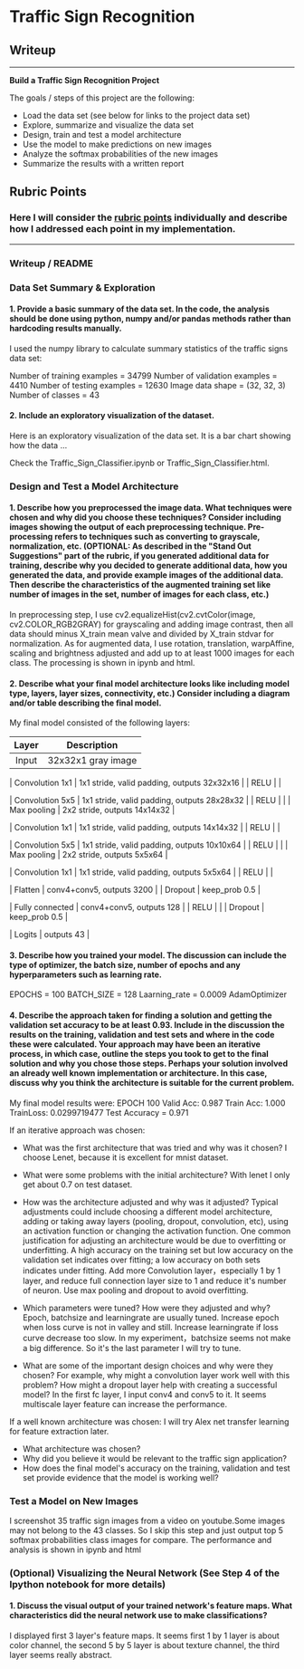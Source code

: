 # **Traffic Sign Recognition** 

## Writeup

---

**Build a Traffic Sign Recognition Project**

The goals / steps of this project are the following:
* Load the data set (see below for links to the project data set)
* Explore, summarize and visualize the data set
* Design, train and test a model architecture
* Use the model to make predictions on new images
* Analyze the softmax probabilities of the new images
* Summarize the results with a written report


[//]: # (Image References)

[image1]: ./examples/visualization.jpg "Visualization"
[image2]: ./examples/grayscale.jpg "Grayscaling"
[image3]: ./examples/random_noise.jpg "Random Noise"
[image4]: ./examples/placeholder.png "Traffic Sign 1"
[image5]: ./examples/placeholder.png "Traffic Sign 2"
[image6]: ./examples/placeholder.png "Traffic Sign 3"
[image7]: ./examples/placeholder.png "Traffic Sign 4"
[image8]: ./examples/placeholder.png "Traffic Sign 5"

## Rubric Points
### Here I will consider the [rubric points](https://review.udacity.com/#!/rubrics/481/view) individually and describe how I addressed each point in my implementation.  

---
### Writeup / README

### Data Set Summary & Exploration

#### 1. Provide a basic summary of the data set. In the code, the analysis should be done using python, numpy and/or pandas methods rather than hardcoding results manually.

I used the numpy library to calculate summary statistics of the traffic
signs data set:

Number of training examples = 34799
Number of validation examples = 4410
Number of testing examples = 12630
Image data shape = (32, 32, 3)
Number of classes = 43

#### 2. Include an exploratory visualization of the dataset.

Here is an exploratory visualization of the data set. It is a bar chart showing how the data ...

Check the Traffic_Sign_Classifier.ipynb or Traffic_Sign_Classifier.html.

### Design and Test a Model Architecture

#### 1. Describe how you preprocessed the image data. What techniques were chosen and why did you choose these techniques? Consider including images showing the output of each preprocessing technique. Pre-processing refers to techniques such as converting to grayscale, normalization, etc. (OPTIONAL: As described in the "Stand Out Suggestions" part of the rubric, if you generated additional data for training, describe why you decided to generate additional data, how you generated the data, and provide example images of the additional data. Then describe the characteristics of the augmented training set like number of images in the set, number of images for each class, etc.)

In preprocessing step, I use cv2.equalizeHist(cv2.cvtColor(image, cv2.COLOR_RGB2GRAY) for grayscaling and adding image contrast, then all data should minus X_train mean valve and divided by X_train stdvar for normalization. As for augmented data, I use rotation, translation, warpAffine, scaling and brightness adjusted and add up to at least 1000 images for each class. 
The processing is shown in ipynb and html.

#### 2. Describe what your final model architecture looks like including model type, layers, layer sizes, connectivity, etc.) Consider including a diagram and/or table describing the final model.

My final model consisted of the following layers:

| Layer         	|     Description	        		| 
|:---------------------:|:---------------------------------------------:| 
| Input         	| 32x32x1 gray image   				| 

| Convolution 1x1     	| 1x1 stride, valid padding, outputs 32x32x16 	|
| RELU			|						|

| Convolution 5x5	| 1x1 stride, valid padding, outputs 28x28x32   |
| RELU			|						|
| Max pooling	      	| 2x2 stride,  outputs 14x14x32 		|

| Convolution 1x1     	| 1x1 stride, valid padding, outputs 14x14x32 	|
| RELU			|						|

| Convolution 5x5	| 1x1 stride, valid padding, outputs 10x10x64   |
| RELU			|						|
| Max pooling	      	| 2x2 stride,  outputs 5x5x64 		        |


| Convolution 1x1     	| 1x1 stride, valid padding, outputs 5x5x64 	|
| RELU			|						|

| Flatten	| conv4+conv5, outputs 3200       		|
| Dropout		| keep_prob 0.5					|

| Fully connected	| conv4+conv5, outputs 128       		|
| RELU   		|         					|
| Dropout		| keep_prob 0.5					|


| Logits        	| outputs 43     				|

 


#### 3. Describe how you trained your model. The discussion can include the type of optimizer, the batch size, number of epochs and any hyperparameters such as learning rate.

EPOCHS = 100
BATCH_SIZE = 128
Laarning_rate = 0.0009
AdamOptimizer

#### 4. Describe the approach taken for finding a solution and getting the validation set accuracy to be at least 0.93. Include in the discussion the results on the training, validation and test sets and where in the code these were calculated. Your approach may have been an iterative process, in which case, outline the steps you took to get to the final solution and why you chose those steps. Perhaps your solution involved an already well known implementation or architecture. In this case, discuss why you think the architecture is suitable for the current problem.

My final model results were:
EPOCH 100 Valid Acc: 0.987 Train Acc: 1.000 TrainLoss: 0.0299719477
Test Accuracy = 0.971

If an iterative approach was chosen:
* What was the first architecture that was tried and why was it chosen?
I choose Lenet, because it is excellent for mnist dataset.

* What were some problems with the initial architecture?
With lenet I only get about 0.7 on test dataset.

* How was the architecture adjusted and why was it adjusted? Typical adjustments could include choosing a different model architecture, adding or taking away layers (pooling, dropout, convolution, etc), using an activation function or changing the activation function. One common justification for adjusting an architecture would be due to overfitting or underfitting. A high accuracy on the training set but low accuracy on the validation set indicates over fitting; a low accuracy on both sets indicates under fitting.
Add more Convolution layer，especially 1 by 1 layer, and reduce full connection layer size to 1 and reduce it's number of neuron. Use max pooling and dropout to avoid overfitting. 

* Which parameters were tuned? How were they adjusted and why?
Epoch, batchsize and learningrate are usually tuned. Increase epoch when loss curve is not in valley and still. Increase learningrate if loss curve decrease too slow. In my experiment，batchsize seems not make a big difference. So it's the last parameter I will try to tune.

* What are some of the important design choices and why were they chosen? For example, why might a convolution layer work well with this problem? How might a dropout layer help with creating a successful model?
In the first fc layer, I input conv4 and conv5 to it. It seems multiscale layer feature can increase the performance.

If a well known architecture was chosen:
I will try Alex net transfer learning for feature extraction later.
* What architecture was chosen?
* Why did you believe it would be relevant to the traffic sign application?
* How does the final model's accuracy on the training, validation and test set provide evidence that the model is working well?
 

### Test a Model on New Images

I screenshot 35 traffic sign images from a video on youtube.Some images may not belong to the 43 classes. So I skip this step and just output top 5 softmax probabilities class images for compare.
The performance and analysis is shown in ipynb and html


### (Optional) Visualizing the Neural Network (See Step 4 of the Ipython notebook for more details)
#### 1. Discuss the visual output of your trained network's feature maps. What characteristics did the neural network use to make classifications?
I displayed first 3 layer's feature maps. It seems first 1 by 1 layer is about color channel, the second 5 by 5 layer is about texture channel, the third layer seems really abstract.


